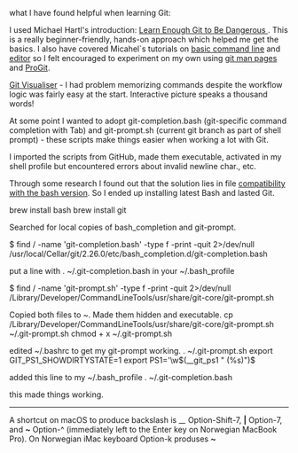 what I have found helpful when learning Git:

I used Michael Hartl's introduction: [Learn Enough Git to Be Dangerous ](https://learnenough.com/git-tutorial). This is a really beginner-friendly, hands-on approach which helped me get the basics. I also have covered Micahel`s tutorials on [basic command line](https://www.learnenough.com/command-line-tutorial/basics) and [editor](https://www.learnenough.com/text-editor-tutorial/vim) so I felt encouraged to experiment on my own using [git man pages](https://helpmanual.io/man1/git/) and [ProGit](https://git-scm.com/book/en/v2).

[Git Visualiser](http://git-school.github.io/visualizing-git/) - I had problem memorizing commands despite the workflow logic was fairly easy at the start.
Interactive picture speaks a thousand words! 

At some point I wanted to adopt git-completion.bash (git-specific command completion with Tab) and git-prompt.sh (current git branch as part of shell prompt) - these scripts make things easier when working a lot with Git.

I imported the scripts from GitHub, made them executable, activated in my shell profile but encountered errors about invalid newline char., etc. 

Through some research I found out that the solution lies in file [compatibility with the bash version](https://itnext.io/upgrading-bash-on-macos-7138bd1066ba).
So I ended up installing latest Bash and lasted Git. 

brew install bash
brew install git

Searched for local copies of bash_completion and git-prompt.

$ find / -name 'git-completion.bash' -type f -print -quit 2>/dev/null
/usr/local/Cellar/git/2.26.0/etc/bash_completion.d/git-completion.bash

put a line with . ~/.git-completion.bash in your ~/.bash_profile

$ find / -name 'git-prompt.sh' -type f -print -quit 2>/dev/null
/Library/Developer/CommandLineTools/usr/share/git-core/git-prompt.sh

Copied both files to ~. Made them hidden and executable.
cp /Library/Developer/CommandLineTools/usr/share/git-core/git-prompt.sh ~/.git-prompt.sh
chmod + x ~/.git-prompt.sh

edited ~/.bashrc to get my git-prompt working.
. ~/.git-prompt.sh
export GIT_PS1_SHOWDIRTYSTATE=1
export PS1='\w$(__git_ps1 " (%s)")\$

added this line to my ~/.bash_profile
. ~/.git-completion.bash

this made things working.

-------
A shortcut on macOS to produce backslash is __\__ Option-Shift-7, __|__ Option-7, and __~__ Option-^ (immediately left to the Enter key on Norwegian MacBook Pro). On Norwegian iMac keyboard Option-k produses __~__

